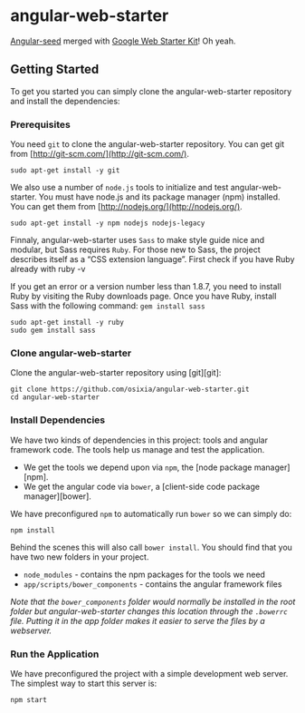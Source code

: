 # angular-web-starter

[Angular-seed](https://github.com/angular/angular-seed) merged with [Google Web Starter Kit](https://github.com/google/web-starter-kit)! Oh yeah.

## Getting Started

To get you started you can simply clone the angular-web-starter repository and install the dependencies:

### Prerequisites

You need `git` to clone the angular-web-starter repository. You can get git from
[http://git-scm.com/](http://git-scm.com/).

```
sudo apt-get install -y git
```

We also use a number of `node.js` tools to initialize and test angular-web-starter. You must have node.js and
its package manager (npm) installed.  You can get them from [http://nodejs.org/](http://nodejs.org/).

```
sudo apt-get install -y npm nodejs nodejs-legacy
```

Finnaly, angular-web-starter uses `Sass` to make style guide nice and modular,
but Sass requires `Ruby`. For those new to Sass, the project describes itself as a “CSS extension language”.
First check if you have Ruby already with 
ruby -v

If you get an error or a version number less than 1.8.7, you need to install Ruby by visiting the Ruby downloads page.
Once you have Ruby, install Sass with the following command: `gem install sass`

```
sudo apt-get install -y ruby
sudo gem install sass
```

### Clone angular-web-starter

Clone the angular-web-starter repository using [git][git]:

```
git clone https://github.com/osixia/angular-web-starter.git
cd angular-web-starter
```

### Install Dependencies

We have two kinds of dependencies in this project: tools and angular framework code.  The tools help
us manage and test the application.

* We get the tools we depend upon via `npm`, the [node package manager][npm].
* We get the angular code via `bower`, a [client-side code package manager][bower].

We have preconfigured `npm` to automatically run `bower` so we can simply do:

```
npm install
```

Behind the scenes this will also call `bower install`.  You should find that you have two new
folders in your project.

* `node_modules` - contains the npm packages for the tools we need
* `app/scripts/bower_components` - contains the angular framework files

*Note that the `bower_components` folder would normally be installed in the root folder but
angular-web-starter changes this location through the `.bowerrc` file.  Putting it in the app folder makes
it easier to serve the files by a webserver.*

### Run the Application

We have preconfigured the project with a simple development web server.  The simplest way to start
this server is:

```
npm start
```

